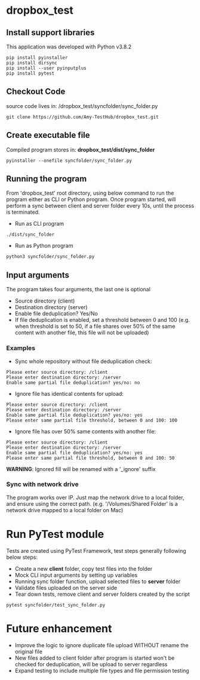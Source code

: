# dropbox_test

## Install support libraries
This application was developed with Python v3.8.2
```
pip install pyinstaller
pip install dirsync
pip install --user pyinputplus
pip install pytest
```

## Checkout Code
source code lives in: /dropbox_test/syncfolder/sync_folder.py
```
git clone https://github.com/Amy-TestHub/dropbox_test.git
```

## Create executable file
Compiled program stores in: **dropbox_test/dist/sync_folder**
```
pyinstaller --onefile syncfolder/sync_folder.py
```

## Running the program
From 'dropbox_test' root directory, using below command to run the program either as CLI or Python program. Once program started, will perform a sync between client and server folder every 10s, until the process is terminated.
- Run as CLI program
```
./dist/sync_folder
```
- Run as Python program
```
python3 syncfolder/sync_folder.py
```

## Input arguments
The program takes four arguments, the last one is optional
- Source directory (client)
- Destination directory (server)
- Enable file deduplication? Yes/No
- If file deduplication is enabled, set a threshold between 0 and 100 (e.g. when threshold is set to 50, if a file shares over 50% of the same content with another file, this file will not be uploaded)

### Examples
- Sync whole repository without file deduplication check: 
```
Please enter source directory: /client
Please enter destination directory: /server
Enable same partial file deduplication? yes/no: no
```
- Ignore file has identical contents for upload: 
```
Please enter source directory: /client
Please enter destination directory: /server
Enable same partial file deduplication? yes/no: yes
Please enter same partial file threshold, between 0 and 100: 100
```
- Ignore file has over 50% same contents with another file:
```
Please enter source directory: /client
Please enter destination directory: /server
Enable same partial file deduplication? yes/no: yes
Please enter same partial file threshold, between 0 and 100: 50
```
**WARNING**: Ignored fill will be renamed with a '_ignore' suffix

### Sync with network drive
The program works over IP. Just map the network drive to a local folder, and ensure using the correct path. (e.g. '/Volumes/Shared Folder' is a network drive mapped to a local folder on Mac)

# Run PyTest module
Tests are created using PyTest Framework, test steps generally following below steps:
- Create a new **client** folder, copy test files into the folder
- Mock CLI input arguments by setting up variables
- Running sync folder function, upload selected files to **server** folder
- Validate files uploaded on the server side
- Tear down tests, remove client and server folders created by the script
```
pytest syncfolder/test_sync_folder.py
```

# Future enhancement
- Improve the logic to ignore duplicate file upload WITHOUT rename the original file
- New files added to client folder after program is started won't be checked for deduplication, will be upload to server regardless
- Expand testing to include multiple file types and file permission testing